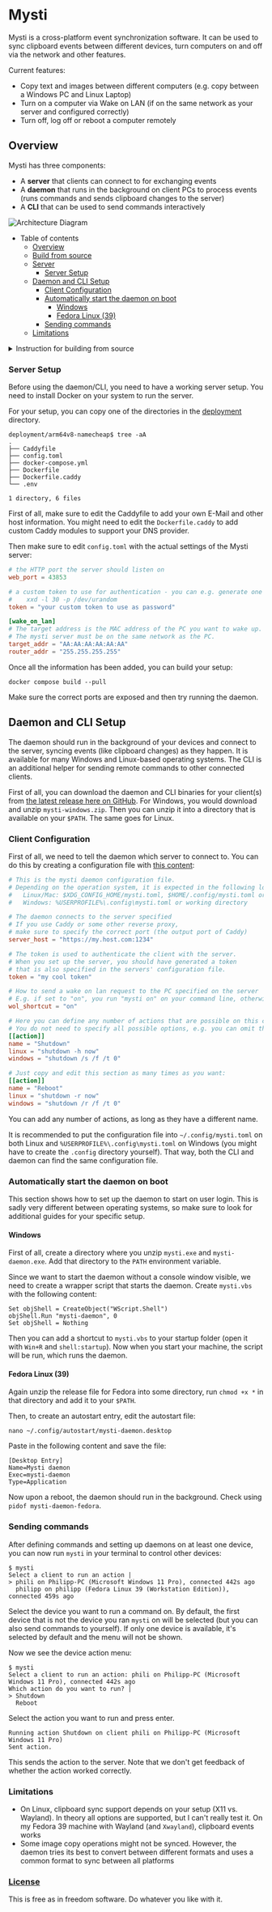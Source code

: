 # Mysti
Mysti is a cross-platform event synchronization software. It can be used to sync clipboard events between different devices, turn computers on and off via the network and other features.

Current features:
- Copy text and images between different computers (e.g. copy between a Windows PC and Linux Laptop)
- Turn on a computer via Wake on LAN (if on the same network as your server and configured correctly)
- Turn off, log off or reboot a computer remotely

## Overview
Mysti has three components:
- A **server** that clients can connect to for exchanging events
- A **daemon** that runs in the background on client PCs to process events (runs commands and sends clipboard changes to the server)
- A **CLI** that can be used to send commands interactively

![Architecture Diagram](.github/img/architecture.png)

- Table of contents
  - [Overview](#overview)
  - [Build from source](#build-from-source)
  - [Server](#server)
    - [Server Setup](#server-setup)
  - [Daemon and CLI Setup](#daemon-and-cli-setup)
    - [Client Configuration](#client-configuration)
    - [Automatically start the daemon on boot](#automatically-start-the-daemon-on-boot)
      - [Windows](#windows)
      - [Fedora Linux (39)](#fedora-linux-39)
    - [Sending commands](#sending-commands)
  - [Limitations](#limitations)

<details>

<summary>Instruction for building from source</summary>

### Build from source
This section describes how to build the software from source.

You can build both the server, daemon and CLI from source using `cargo build` in their directories (or `make` in the main directory to install CLI/Daemon).

For the daemon, you might need to install additional libraries, which you can find listed in [the CI config file](.github/workflows/build-client.yml).

## Server
The server is built in Docker. Feel free to contribute additional common configurations.

</details>


### Server Setup
Before using the daemon/CLI, you need to have a working server setup. You need to install Docker on your system to run the server.

For your setup, you can copy one of the directories in the [deployment](deployment) directory.

```shell
deployment/arm64v8-namecheap$ tree -aA
.
├── Caddyfile
├── config.toml
├── docker-compose.yml
├── Dockerfile
├── Dockerfile.caddy
└── .env

1 directory, 6 files
```

First of all, make sure to edit the Caddyfile to add your own E-Mail and other host information. You might need to edit the `Dockerfile.caddy` to add custom Caddy modules to support your DNS provider.

Then make sure to edit `config.toml` with the actual settings of the Mysti server:

```toml
# the HTTP port the server should listen on
web_port = 43853

# a custom token to use for authentication - you can e.g. generate one with
#    xxd -l 30 -p /dev/urandom
token = "your custom token to use as password"

[wake_on_lan]
# The target address is the MAC address of the PC you want to wake up.
# The mysti server must be on the same network as the PC.
target_addr = "AA:AA:AA:AA:AA:AA"
router_addr = "255.255.255.255"
```

Once all the information has been added, you can build your setup:

	docker compose build --pull

Make sure the correct ports are exposed and then try running the daemon.

## Daemon and CLI Setup
The daemon should run in the background of your devices and connect to the server, syncing events (like clipboard changes) as they happen. It is available for many Windows and Linux-based operating systems. The CLI is an additional helper for sending remote commands to other connected clients.

First of all, you can download the daemon and CLI binaries for your client(s) from [the latest release here on GitHub](http://github.com/xarantolus/mysti/releases/latest). For Windows, you would download and unzip `mysti-windows.zip`. Then you can unzip it into a directory that is available on your `$PATH`. The same goes for Linux.

### Client Configuration
First of all, we need to tell the daemon which server to connect to. You can do this by creating a configuration file with [this content](deployment/daemon/daemon-config.toml):

```toml
# This is the mysti daemon configuration file.
# Depending on the operation system, it is expected in the following locations:
#   Linux/Mac: $XDG_CONFIG_HOME/mysti.toml, $HOME/.config/mysti.toml or working directory
#   Windows: %USERPROFILE%\.config\mysti.toml or working directory

# The daemon connects to the server specified
# If you use Caddy or some other reverse proxy,
# make sure to specify the correct port (the output port of Caddy)
server_host = "https://my.host.com:1234"

# The token is used to authenticate the client with the server.
# When you set up the server, you should have generated a token
# that is also specified in the servers' configuration file.
token = "my cool token"

# How to send a wake on lan request to the PC specified on the server
# E.g. if set to "on", you run "mysti on" on your command line, otherwise the second part is whatever you specify here
wol_shortcut = "on"

# Here you can define any number of actions that are possible on this client device. Only the configuration used for the current OS is used (e.g. linux on Linux).
# You do not need to specify all possible options, e.g. you can omit the windows one on Linux
[[action]]
name = "Shutdown"
linux = "shutdown -h now"
windows = "shutdown /s /f /t 0"

# Just copy and edit this section as many times as you want:
[[action]]
name = "Reboot"
linux = "shutdown -r now"
windows = "shutdown /r /f /t 0"
```

You can add any number of actions, as long as they have a different name.

It is recommended to put the configuration file into `~/.config/mysti.toml` on both Linux and `%USERPROFILE%\.config\mysti.toml` on Windows (you might have to create the `.config` directory yourself). That way, both the CLI and daemon can find the same configuration file.

### Automatically start the daemon on boot
This section shows how to set up the daemon to start on user login. This is sadly very different between operating systems, so make sure to look for additional guides for your specific setup.

#### Windows
First of all, create a directory where you unzip `mysti.exe` and `mysti-daemon.exe`. Add that directory to the `PATH` environment variable.

Since we want to start the daemon without a console window visible, we need to create a wrapper script that starts the daemon. Create `mysti.vbs` with the following content:

```vbs
Set objShell = CreateObject("WScript.Shell")
objShell.Run "mysti-daemon", 0
Set objShell = Nothing
```

Then you can add a shortcut to `mysti.vbs` to your startup folder (open it with `Win+R` and `shell:startup`). Now when you start your machine, the script will be run, which runs the daemon.

#### Fedora Linux (39)
Again unzip the release file for Fedora into some directory, run `chmod +x *` in that directory and add it to your `$PATH`.

Then, to create an autostart entry, edit the autostart file:

```
nano ~/.config/autostart/mysti-daemon.desktop
```

Paste in the following content and save the file:

```desktop
[Desktop Entry]
Name=Mysti daemon
Exec=mysti-daemon
Type=Application
```

Now upon a reboot, the daemon should run in the background. Check using `pidof mysti-daemon-fedora`.


### Sending commands
After defining commands and setting up daemons on at least one device, you can now run `mysti` in your terminal to control other devices:

```
$ mysti
Select a client to run an action |
> phili on Philipp-PC (Microsoft Windows 11 Pro), connected 442s ago
  philipp on philipp (Fedora Linux 39 (Workstation Edition)), connected 459s ago
```

Select the device you want to run a command on. By default, the first device that is not the device you ran `mysti` on will be selected (but you can also send commands to yourself). If only one device is available, it's selected by default and the menu will not be shown.

Now we see the device action menu:

```
$ mysti
Select a client to run an action: phili on Philipp-PC (Microsoft Windows 11 Pro), connected 442s ago
Which action do you want to run? |
> Shutdown
  Reboot
```

Select the action you want to run and press enter.

```
Running action Shutdown on client phili on Philipp-PC (Microsoft Windows 11 Pro)
Sent action.
```

This sends the action to the server. Note that we don't get feedback of whether the action worked correctly.

### Limitations
- On Linux, clipboard sync support depends on your setup (X11 vs. Wayland). In theory all options are supported, but I can't really test it. On my Fedora 39 machine with Wayland (and `Xwayland`), clipboard events works
- Some image copy operations might not be synced. However, the daemon tries its best to convert between different formats and uses a common format to sync between all platforms

### [License](LICENSE)
This is free as in freedom software. Do whatever you like with it.
